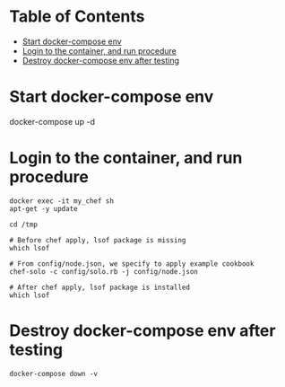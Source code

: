 Table of Contents
=================

   * [Start docker-compose env](#start-docker-compose-env)
   * [Login to the container, and run procedure](#login-to-the-container-and-run-procedure)
   * [Destroy docker-compose env after testing](#destroy-docker-compose-env-after-testing)

# Start docker-compose env
docker-compose up -d

# Login to the container, and run procedure
```
docker exec -it my_chef sh
apt-get -y update

cd /tmp

# Before chef apply, lsof package is missing
which lsof

# From config/node.json, we specify to apply example cookbook
chef-solo -c config/solo.rb -j config/node.json

# After chef apply, lsof package is installed
which lsof
```

# Destroy docker-compose env after testing

```
docker-compose down -v
```

